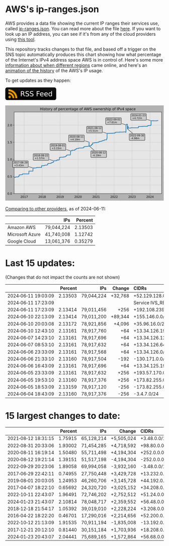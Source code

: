 # AWS's ip-ranges.json

AWS provides a data file showing the current IP ranges their
services use, called [ip-ranges.json](https://ip-ranges.amazonaws.com/ip-ranges.json).
You can read more about the file [here](https://docs.aws.amazon.com/general/latest/gr/aws-ip-ranges.html).
If you want to look up an IP address, you can see if it's from any of the cloud providers using [this tool](https://cloud-ips.s3-us-west-2.amazonaws.com/index.html).

This repository tracks changes to that file, and based off a trigger on the SNS 
topic automatically produces this chart showing how what percentage of the 
Internet's IPv4 address space AWS is in control of.  Here's some 
more [information about when different regions](announces.md) came 
online, and here's an [animation of the history](https://youtu.be/Su25yl7eol8) 
of the AWS's IP usage.

To get updates as they happen:

[![RSS Icon](images/rss_badge.svg)](https://raw.githubusercontent.com/seligman/aws-ip-ranges/master/rss.xml)

![History of AWS](history_count.svg)

[Comparing to other providers](https://github.com/seligman/cloud_sizes), as of 2024-06-11:

| | IPs | Percent |
| --- | ---: | ---: |
| Amazon AWS | 79,044,224 | 2.13503 |
| Microsoft Azure | 41,740,008 | 1.12742 |
| Google Cloud | 13,061,376 | 0.35279 |


# Last 15 updates:

(Changes that do not impact the counts are not shown)

| | Percent | IPs | Change | CIDRs |
| :--- | ---: | ---: | ---: | :--- |
| 2024&#8209;06&#8209;11&nbsp;19:03:09 | 2.13503 | 79,044,224 | +32,768 | +52.129.128.0/17 |
| 2024&#8209;06&#8209;11&nbsp;17:23:09 | | | | Service IVS_REALTIME |
| 2024&#8209;06&#8209;11&nbsp;17:23:09 | 2.13414 | 79,011,456 | +256 | +192.108.239.0/24 |
| 2024&#8209;06&#8209;10&nbsp;22:13:09 | 2.13414 | 79,011,200 | +89,344 | +155.146.0.0/16,&nbsp;+161.188.0.0/19,&nbsp;+139.56.16.0/20,&nbsp;... |
| 2024&#8209;06&#8209;10&nbsp;20:03:08 | 2.13172 | 78,921,856 | +4,096 | +35.96.16.0/20 |
| 2024&#8209;06&#8209;10&nbsp;12:43:10 | 2.13161 | 78,917,760 | +64 | +13.34.126.192/26 |
| 2024&#8209;06&#8209;07&nbsp;14:23:10 | 2.13161 | 78,917,696 | +64 | +13.34.126.128/26 |
| 2024&#8209;06&#8209;07&nbsp;08:53:10 | 2.13161 | 78,917,632 | +64 | +13.34.126.64/26 |
| 2024&#8209;06&#8209;06&nbsp;23:33:09 | 2.13161 | 78,917,568 | +64 | +13.34.126.0/26 |
| 2024&#8209;06&#8209;06&nbsp;21:33:10 | 2.13160 | 78,917,504 | -192 | -130.171.0.0/25,&nbsp;-130.171.0.128/26 |
| 2024&#8209;06&#8209;06&nbsp;16:43:09 | 2.13161 | 78,917,696 | +64 | +13.34.125.192/26 |
| 2024&#8209;06&#8209;05&nbsp;23:33:09 | 2.13161 | 78,917,632 | +256 | +193.57.170.0/24 |
| 2024&#8209;06&#8209;05&nbsp;19:53:10 | 2.13160 | 78,917,376 | +256 | +173.82.255.0/24 |
| 2024&#8209;06&#8209;05&nbsp;18:53:09 | 2.13159 | 78,917,120 | -256 | -173.82.255.0/24 |
| 2024&#8209;06&#8209;04&nbsp;18:43:09 | 2.13160 | 78,917,376 | -256 | -3.4.7.0/24 |


# 15 largest changes to date:

| | Percent | IPs | Change | CIDRs |
| :--- | ---: | ---: | ---: | :--- |
| 2021&#8209;08&#8209;12&nbsp;18:31:15 | 1.75915 | 65,128,214 | +5,505,024 | +3.48.0.0/12,&nbsp;+35.96.0.0/12,&nbsp;+3.152.0.0/13,&nbsp;... |
| 2022&#8209;08&#8209;31&nbsp;20:33:06 | 1.93002 | 71,454,285 | +4,718,592 | +98.80.0.0/12,&nbsp;+184.32.0.0/12,&nbsp;+13.184.0.0/13,&nbsp;... |
| 2020&#8209;08&#8209;11&nbsp;16:19:14 | 1.50480 | 55,711,498 | +4,194,304 | +252.0.0.0/10 |
| 2020&#8209;08&#8209;12&nbsp;19:21:14 | 1.39151 | 51,517,198 | -4,194,304 | -252.0.0.0/10 |
| 2022&#8209;09&#8209;29&nbsp;20:23:06 | 1.89058 | 69,994,058 | -3,932,160 | -3.48.0.0/12,&nbsp;-35.96.0.0/12,&nbsp;-3.240.0.0/13,&nbsp;... |
| 2017&#8209;06&#8209;29&nbsp;22:42:11 | 0.74955 | 27,750,448 | +3,429,728 | +13.232.0.0/13,&nbsp;+34.240.0.0/13,&nbsp;+35.168.0.0/13,&nbsp;... |
| 2019&#8209;08&#8209;01&nbsp;20:03:05 | 1.24953 | 46,260,706 | +3,145,728 | +44.192.0.0/10,&nbsp;-3.192.0.0/12 |
| 2017&#8209;04&#8209;07&nbsp;18:22:10 | 0.65692 | 24,320,720 | +3,025,152 | +34.208.0.0/12,&nbsp;+34.224.0.0/12,&nbsp;+13.58.0.0/15,&nbsp;... |
| 2022&#8209;10&#8209;11&nbsp;22:43:07 | 1.96491 | 72,746,202 | +2,752,512 | +51.24.0.0/13,&nbsp;+57.104.0.0/13,&nbsp;+51.20.0.0/14,&nbsp;... |
| 2024&#8209;01&#8209;23&nbsp;21:43:07 | 2.10814 | 78,048,717 | +2,359,552 | +56.48.0.0/13,&nbsp;+16.28.0.0/14,&nbsp;+16.64.0.0/14,&nbsp;... |
| 2018&#8209;12&#8209;18&nbsp;21:54:17 | 1.05392 | 39,019,010 | +2,228,224 | +3.208.0.0/12,&nbsp;+3.224.0.0/12,&nbsp;+13.48.0.0/15 |
| 2016&#8209;04&#8209;22&nbsp;18:22:20 | 0.46701 | 17,290,016 | +2,214,656 | +52.200.0.0/13,&nbsp;+52.208.0.0/13,&nbsp;+52.36.0.0/14,&nbsp;... |
| 2022&#8209;10&#8209;12&nbsp;21:13:09 | 1.91535 | 70,911,194 | -1,835,008 | -13.192.0.0/13,&nbsp;-16.28.0.0/14,&nbsp;-40.172.0.0/14,&nbsp;... |
| 2017&#8209;12&#8209;21&nbsp;20:12:10 | 0.81440 | 30,151,184 | +1,703,936 | +18.208.0.0/13,&nbsp;+18.204.0.0/14,&nbsp;+18.224.0.0/14,&nbsp;... |
| 2024&#8209;01&#8209;23&nbsp;20:43:07 | 2.04441 | 75,689,165 | +1,572,864 | +56.68.0.0/14,&nbsp;+56.128.0.0/14,&nbsp;+56.136.0.0/14,&nbsp;... |
